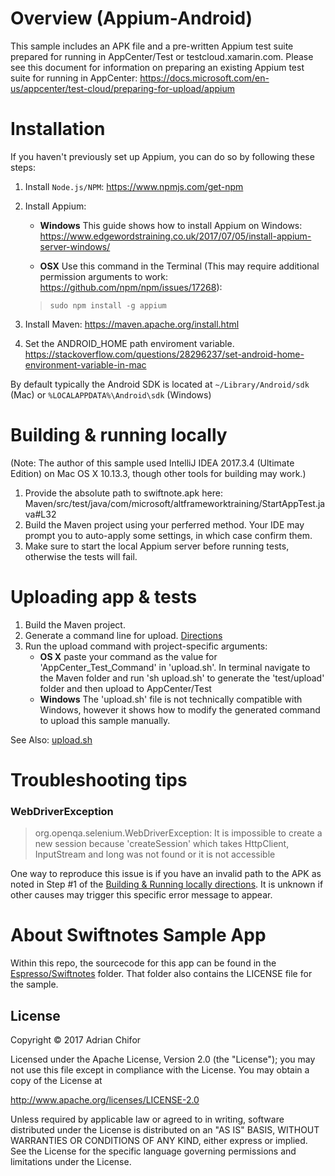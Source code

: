 # Overview (Appium-Android)
This sample includes an APK file and a pre-written Appium test suite prepared for running in AppCenter/Test or testcloud.xamarin.com. Please see this document for information on preparing an existing Appium test suite for running in AppCenter: https://docs.microsoft.com/en-us/appcenter/test-cloud/preparing-for-upload/appium

# Installation
If you haven't previously set up Appium, you can do so by following these steps:

1. Install `Node.js/NPM`: https://www.npmjs.com/get-npm
2. Install Appium:
   - **Windows** This guide shows how to install Appium on Windows: https://www.edgewordstraining.co.uk/2017/07/05/install-appium-server-windows/

   - **OSX** Use this command in the Terminal (This may require additional permission arguments to work: https://github.com/npm/npm/issues/17268): 
   > `sudo npm install -g appium`

3. Install Maven:
https://maven.apache.org/install.html

4. Set the ANDROID_HOME path enviroment variable. https://stackoverflow.com/questions/28296237/set-android-home-environment-variable-in-mac

By default typically the Android SDK is located at `~/Library/Android/sdk` (Mac) or `%LOCALAPPDATA%\Android\sdk` (Windows)
 

# Building & running locally
(Note: The author of this sample used IntelliJ IDEA 2017.3.4 (Ultimate Edition) on Mac OS X 10.13.3, though other tools for building may work.)

1. Provide the absolute path to swiftnote.apk here: Maven/src/test/java/com/microsoft/altframeworktraining/StartAppTest.java#L32 
2. Build the Maven project using your perferred method. Your IDE may prompt you to auto-apply some settings, in which case confirm them. 
3. Make sure to start the local Appium server before running tests, otherwise the tests will fail. 

# Uploading app & tests
1. Build the Maven project.
2. Generate a command line for upload. [Directions](/../../#upload-commands)
3. Run the upload command with project-specific arguments:
   - **OS X** paste your command as the value for 'AppCenter_Test_Command' in 'upload.sh'. In terminal navigate to the Maven folder and run 'sh upload.sh' to generate the 'test/upload' folder and then upload to AppCenter/Test
   - **Windows** The 'upload.sh' file is not technically compatible with Windows, however it shows how to modify the generated command to upload this sample manually.
   
See Also: [upload.sh](Maven/upload.sh)

# Troubleshooting tips
### WebDriverException 
> org.openqa.selenium.WebDriverException: It is impossible to create a new session because 'createSession' which takes HttpClient, InputStream and long was not found or it is not accessible

One way to reproduce this issue is if you have an invalid path to the APK as noted in Step #1 of the [Building & Running locally directions](#building--running-locally). It is unknown if other causes may trigger this specific error message to appear.

# About Swiftnotes Sample App
Within this repo, the sourcecode for this app can be found in the [Espresso/Swiftnotes](../../espresso/swiftnotes) folder. That folder also contains the LICENSE file for the sample.

## License
Copyright &copy; 2017 Adrian Chifor

Licensed under the Apache License, Version 2.0 (the "License"); you may not use this file except in compliance with the License. You may obtain a copy of the License at

http://www.apache.org/licenses/LICENSE-2.0

Unless required by applicable law or agreed to in writing, software distributed under the License is distributed on an "AS IS" BASIS, WITHOUT WARRANTIES OR CONDITIONS OF ANY KIND, either express or implied. See the License for the specific language governing permissions and limitations under the License.
